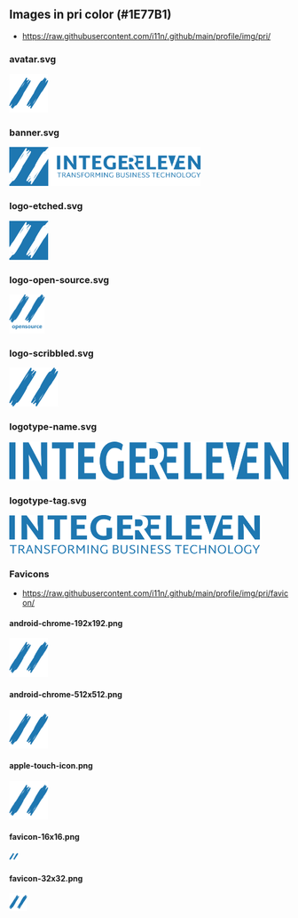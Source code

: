 ## Images in pri color (#1E77B1)

* https://raw.githubusercontent.com/i11n/.github/main/profile/img/pri/

### avatar.svg

<img
  alt="integereleven logo in primary color"
  height="70"
  src="avatar.svg"
/>

### banner.svg

<img
  alt="integereleven banner in primary color"
  height="70"
  src="banner.svg"
/>

### logo-etched.svg

<img
  alt="integereleven etched logo in primary color"
  height="70"
  src="logo-etched.svg"
/>

### logo-open-source.svg

<img
  alt="integereleven open source logo in primary color"
  height="70"
  src="logo-open-source.svg"
/>

### logo-scribbled.svg

<img
  alt="integereleven scribbled logo in primary color"
  height="70"
  src="logo-scribbled.svg"
/>

### logotype-name.svg

<img
  alt="integereleven name logotype in primary color"
  height="70"
  src="logotype-name.svg"
/>

### logotype-tag.svg

<img
  alt="integereleven tagline logotype in primary color"
  height="70"
  src="logotype-tag.svg"
/>

### Favicons 

* https://raw.githubusercontent.com/i11n/.github/main/profile/img/pri/favicon/

#### android-chrome-192x192.png

<img
  alt="integereleven android icon (192x192) in primary color"
  height="70"
  src="./favicon/android-chrome-192x192.png"
/>

#### android-chrome-512x512.png

<img
  alt="integereleven android icon (512x512) in primary color"
  height="70"
  src="./favicon/android-chrome-512x512.png"
/>

#### apple-touch-icon.png

<img
  alt="integereleven apple touch icon in primary color"
  height="70"
  src="./favicon/apple-touch-icon.png"
/>

#### favicon-16x16.png

<img
  alt="integereleven favicon (16x16) in primary color"
  height="16"
  src="./favicon/favicon-16x16.png"
/>

#### favicon-32x32.png

<img
  alt="integereleven favicon (32x32) in primary color"
  height="32"
  src="./favicon/favicon-32x32.png"
/>
